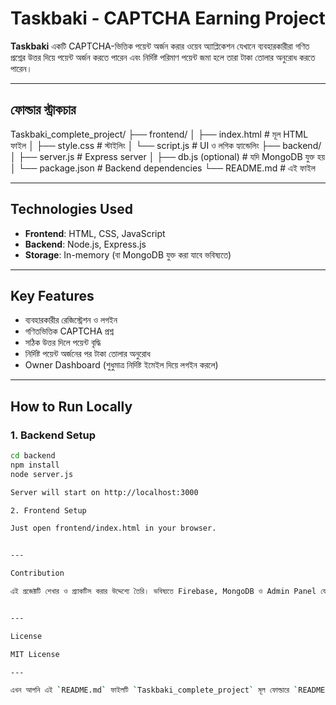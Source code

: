 # Taskbaki - CAPTCHA Earning Project

**Taskbaki** একটি CAPTCHA-ভিত্তিক পয়েন্ট অর্জন করার ওয়েব অ্যাপ্লিকেশন যেখানে ব্যবহারকারীরা গণিত প্রশ্নের উত্তর দিয়ে পয়েন্ট অর্জন করতে পারেন এবং নির্দিষ্ট পরিমাণ পয়েন্ট জমা হলে তারা টাকা তোলার অনুরোধ করতে পারেন।

---

## ফোল্ডার স্ট্রাকচার
Taskbaki_complete_project/ ├── frontend/ │   ├── index.html       # মূল HTML ফাইল │   ├── style.css        # স্টাইলিং │   └── script.js        # UI ও লগিক হ্যান্ডেলিং ├── backend/ │   ├── server.js        # Express server │   ├── db.js (optional) # যদি MongoDB যুক্ত হয় │   └── package.json     # Backend dependencies └── README.md            # এই ফাইল

---

## Technologies Used

- **Frontend**: HTML, CSS, JavaScript
- **Backend**: Node.js, Express.js
- **Storage**: In-memory (বা MongoDB যুক্ত করা যাবে ভবিষ্যতে)

---

## Key Features

- ব্যবহারকারীর রেজিস্ট্রেশন ও লগইন
- গণিতভিত্তিক CAPTCHA প্রশ্ন
- সঠিক উত্তর দিলে পয়েন্ট বৃদ্ধি
- নির্দিষ্ট পয়েন্ট অর্জনের পর টাকা তোলার অনুরোধ
- Owner Dashboard (শুধুমাত্র নির্দিষ্ট ইমেইল দিয়ে লগইন করলে)

---

## How to Run Locally

### 1. Backend Setup

```bash
cd backend
npm install
node server.js

Server will start on http://localhost:3000

2. Frontend Setup

Just open frontend/index.html in your browser.


---

Contribution

এই প্রজেক্টটি শেখার ও প্র্যাকটিস করার উদ্দেশ্যে তৈরি। ভবিষ্যতে Firebase, MongoDB ও Admin Panel যোগ করা যেতে পারে।


---

License

MIT License

---

এখন আপনি এই `README.md` ফাইলটি `Taskbaki_complete_project` মূল ফোল্ডারে `README.md` নামে রেখে GitHub-এ আপলোড করতে পারবেন।
